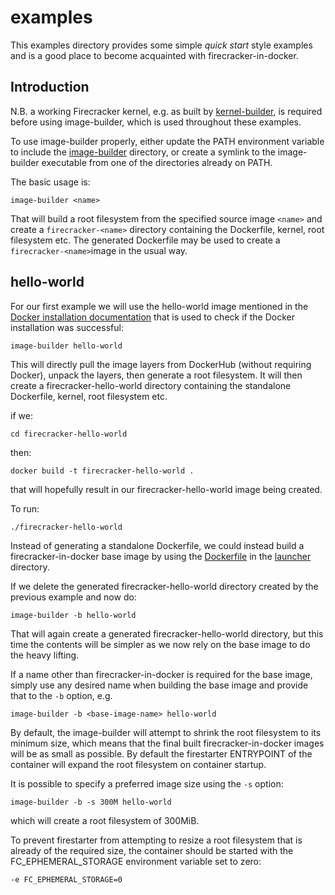 # examples
This examples directory provides some simple *quick start* style examples and is a good place to become acquainted with firecracker-in-docker.

## Introduction
N.B. a working Firecracker kernel, e.g. as built by [kernel-builder](../kernel-builder), is required before using image-builder, which is used throughout these examples.

To use image-builder properly, either update the PATH environment variable to include the [image-builder](../image-builder) directory, or create a symlink to the image-builder executable from one of the directories already on PATH.

The basic usage is:
```
image-builder <name>
```
That will build a root filesystem from the specified source image `<name>` and create a `firecracker-<name>` directory containing the Dockerfile, kernel, root filesystem etc. The generated Dockerfile may be used to create a `firecracker-<name>`image in the usual way.

## hello-world
For our first example we will use the hello-world image mentioned in the [Docker installation documentation](https://docs.docker.com/engine/install/ubuntu/) that is used to check if the Docker installation was successful:
```
image-builder hello-world
```
This will directly pull the image layers from DockerHub (without requiring Docker), unpack the layers, then generate a root filesystem. It will then create a firecracker-hello-world directory containing the standalone Dockerfile, kernel, root filesystem etc.

if we:
```
cd firecracker-hello-world
```
then:
```
docker build -t firecracker-hello-world .
```
that will hopefully result in our firecracker-hello-world image being created.

To run:
```
./firecracker-hello-world
```
Instead of generating a standalone Dockerfile, we could instead build a firecracker-in-docker base image by using the [Dockerfile](../launcher/Dockerfile) in the [launcher](../launcher) directory.

If we delete the generated firecracker-hello-world directory created by the previous example and now do:
```
image-builder -b hello-world
```
That will again create a generated firecracker-hello-world directory, but this time the contents will be simpler as we now rely on the base image to do the heavy lifting.

If a name other than firecracker-in-docker is required for the base image, simply use any desired name when building the base image and provide that to the `-b` option, e.g.
```
image-builder -b <base-image-name> hello-world
```
By default, the image-builder will attempt to shrink the root filesystem to its minimum size, which means that the final built firecracker-in-docker images will be as small as possible. By default the firestarter ENTRYPOINT of the container will expand the root filesystem on container startup.

It is possible to specify a preferred image size using the `-s` option:
```
image-builder -b -s 300M hello-world
```
which will create a root filesystem of 300MiB.

To prevent firestarter from attempting to resize a root filesystem that is already of the required size, the container should be started with the FC_EPHEMERAL_STORAGE environment variable set to zero:
```
-e FC_EPHEMERAL_STORAGE=0
```
